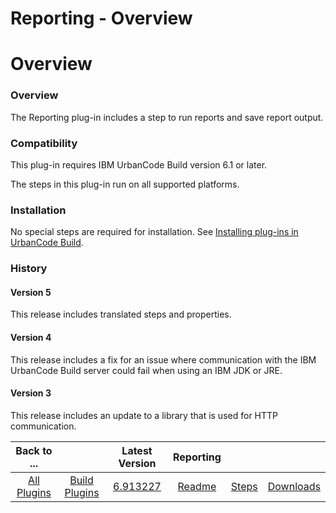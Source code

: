 
Reporting - Overview
====================

# Overview



### Overview




 


The Reporting plug-in includes a step to run reports and save report output.


### Compatibility



This plug-in requires IBM UrbanCode Build version 6.1 or later.


The steps in this plug-in run on all supported 
platforms.


### Installation


No special steps are required for installation. See [Installing plug-ins in UrbanCode 
Build](http://www-01.ibm.com/support/knowledgecenter/#!/SS8NMD_6.1.2/com.ibm.ucbuild.doc/topics/plugin_ch.html 
"Installing plug-ins in UrbanCode Build").


### History


#### Version 5


This release includes translated steps and 
properties.


#### Version 4


This release includes a fix for an issue where communication with the IBM UrbanCode Build
 server could fail when using an IBM JDK or JRE.


#### Version 3


This release includes an update to a library that is
 used for HTTP communication.




|Back to ...||Latest Version|Reporting |||
| :---: | :---: | :---: | :---: | :---: | :---: |
|[All Plugins](../../index.md)|[Build Plugins](../README.md)|[6.913227](https://raw.githubusercontent.com/UrbanCode/IBM-UCB-PLUGINS/main/files/Reporting/urbancode-reporting-6.913227.zip)|[Readme](README.md)|[Steps](steps.md)|[Downloads](downloads.md)|
